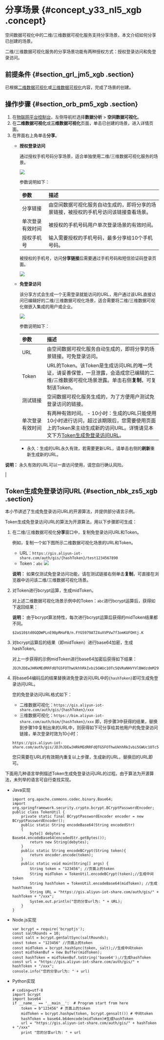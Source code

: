 # 分享场景 {#concept_y33_nl5_xgb .concept}

空间数据可视化中的二维/三维数据可视化服务支持分享场景，本文介绍如何分享已创建的场景。

二维/三维数据可视化服务的分享场景功能有两种授权方式：授权登录访问和免登录访问。

## 前提条件 {#section_grl_jm5_xgb .section}

已根据[二维数据可视化](cn.zh-CN/空间数据可视化/二维数据可视化/场景创建.md#)或[三维数据可视化](cn.zh-CN/空间数据可视化/三维数据可视化.md#)内容，完成了场景的创建。

## 操作步骤 {#section_orb_pm5_xgb .section}

1.  在[物联网平台控制台](https://iot.console.aliyun.com/)，左侧导航栏选择**数据分析** \> **空间数据可视化**。
2.  在**二维数据可视化**或**三维数据可视化**页面，单击已创建的场景，进入详情页面。
3.  在界面右上角单击**分享**。
    -   **授权登录访问** 

        通过授权手机号码分享场景，适合单独使用二维/三维数据可视化服务的场景。

        ![](http://static-aliyun-doc.oss-cn-hangzhou.aliyuncs.com/assets/img/155553/156568995244107_zh-CN.png)

        参数说明如下：

        |参数|描述|
        |:-|:-|
        |分享链接|由空间数据可视化服务自动生成的，即将分享的场景链接，被授权的手机号访问该链接查看场景。|
        |单次登录有效时间|被授权的手机号码用户单次登录场景的有效时间。|
        |授权手机号|输入需要授权的手机号码，最多分享给10个手机号码。|

        被授权的手机号，访问**分享链接**后需要通过手机号码和短信验证码登录页面。

        ![](http://static-aliyun-doc.oss-cn-hangzhou.aliyuncs.com/assets/img/155553/156568995244109_zh-CN.png)

    -   **免登录访问** 

        该分享方式会生成一个无需登录就能访问的URL，用户通过该URL直接访问已编辑好的二维/三维数据可视化场景，适合需要将二维/三维数据可视化做嵌入集成的用户或企业。

        ![](http://static-aliyun-doc.oss-cn-hangzhou.aliyuncs.com/assets/img/155553/156568995244110_zh-CN.png)

        参数说明如下：

        |参数|描述|
        |:-|:-|
        |URL|由空间数据可视化服务自动生成的，即将分享的场景链接。可免登录访问。|
        |Token|URL的Token。该Token是生成访问URL的唯一凭证，请妥善保管，一旦泄露，会造成您已编辑的二维/三维数据可视化场景泄露。单击右侧**复制**，可复制该Token。|
        |测试链接|空间数据可视化服务生成的，为了方便用户测试免登录访问的链接。|
        |单次登录有效时间|有两种有效时间。         -   10小时：生成的URL只能使用10小时进行访问，超过该期限后，您需要使用页面上的Token来主动生成新的访问URL。详情请见本文下方[Token生成免登录访问URL](#)。
        -   永久：生成的URL永久有效，若需要更新URL，请单击右侧的**刷新**重新生成新的URL。

**说明：** 永久有效的URL可以一直访问使用，请您自行确认风险。

 |


## Token生成免登录访问URL {#section_nbk_zs5_xgb .section}

本小节讲述了生成免登录访问URL的开源算法，并提供部分语言示例。

Token生成免登录访问URL的算法为开源算法，用以下步骤即可生成：

1.  在二维/三维数据可视化**分享**窗口中，复制免登录访问URL和Token。

    例如，复制一个如下图所示二维数据可视化场景的URL和Token。

    -   URL：`https://gis.aliyun-iot-share.com/auth/gis/{hashToken}/test1234567890`
    -   Token：`abc`
    ![](http://static-aliyun-doc.oss-cn-hangzhou.aliyuncs.com/assets/img/155553/156568995344111_zh-CN.png)

    **说明：** 如果仅测试免登录访问功能，请在测试链接右侧单击**复制**，可直接在浏览器中访问该二维/三维数据可视化场景。

2.  对Token进行bcrypt运算，生成midToken。

    对上述二维数据可视化场景示例中的Token：`abc`进行bcrypt运算后，获得如下返回结果：

    **说明：** 由于bcrypt算法特性，每次进行bcrypt运算后获得的midToken结果都不同。

    ``` {#codeblock_5k2_4tc_0jo}
    $2a$10$td0GQDWPLnE98pRHaFB/n.FYG5979ATZ4uXVPVw7f3omKUFOHtj.K
    ```

3.  对bcrypt运算后的结果（即midToken）进行base64加密，生成hashToken。

    对上一步获得的示例midToken进行base64加密后获得如下结果：

    ``` {#codeblock_y22_rdz_bkv}
    JDJhJDEwJHRkMEdRRFdQTG5FOThwUkhhRkIvbi5GWUc1OTc5QVRaNHVYVlBWdzdmM29tS1VGT0h0ai5L
    ```

4.  将base64编码后的结果替换进免登录访问URL中的`{hashToken}`即可生成免登录访问URL。

    您的免登录访问URL格式如下：

    -   二维数据可视化：`https://gis.aliyun-iot-share.com/auth/gis/{hashToken}/xxx`
    -   三维数据可视化：`https://bim.aliyun-iot-share.com/auth/bim/{hashToken}/xxx`
    即，将步骤3中获得的结果，替换到步骤1中复制出来的URL中，则获得如下可分享给其他用户的免登录访问链接，单次登录时效为10小时：

    ``` {#codeblock_lho_605_k70}
    https://gis.aliyun-iot-share.com/auth/gis/JDJhJDEwJHRkMEdRRFdQTG5FOThwUkhhRkIvbi5GWUc1OTc5QVRaNHVYVlBWdzdmM29tS1VGT0h0ai5L/test1234567890
    ```

    您只需要在URL的有效期内重复以上步骤，生成新的URL，替换旧的URL即可。


下面用几种语言举例描述Token生成免登录访问URL的过程。由于算法为开源算法，未列举的语言可自行查找实现。

-   Java实现

    ``` {#codeblock_43b_576_b95}
    import org.apache.commons.codec.binary.Base64;
    import org.springframework.security.crypto.bcrypt.BCryptPasswordEncoder;
    public class TokenUtil {
        private static final BCryptPasswordEncoder encoder = new BCryptPasswordEncoder();
        public static String encodeBase64(String encodedStr)
        {
            byte[] debytes = Base64.encodeBase64(encodedStr.getBytes());
            return new String(debytes);
        }
        public static String encodeBCrypt(String token){
            return encoder.encode(token);
        }
        public static void main(String[] args) {
            String token = "123456"; //页面上的token
            String midToken = TokenUtil.encodeBCrypt(token);//生成中间token
            String hashToken = TokenUtil.encodeBase64(midToken); //生成hashToken
            String URL = "https://gis.aliyun-iot-share.com/auth/gis/" + hashToken + "/xxx";
            System.out.println("您的分享url为: " + URL);
        }
    }
    ```

-   Node.js实现

    ``` {#codeblock_p2m_hv0_fsh}
    var bcrypt = require('bcryptjs');
    const saltRounds = 10;
    const salt = bcrypt.genSaltSync(saltRounds);
    const token = "123456" //页面上的token
    const midToken = bcrypt.hashSync(token, salt);//生成中间token
    const midTokenBuf = new Buffer(midToken);
    const hashToken = midTokenBuf.toString('base64');//生成hashToken
    const url = "https://gis.aliyun-iot-share.com/auth/gis/" + hashToken + "/xxx";
    console.info("您的分享url为: " + url)
    ```

-   Python实现

    ``` {#codeblock_0ea_xet_emo}
    # coding=utf-8
    import bcrypt
    import base64
    if __name__ == '__main__':  # Program start from here
        token = b"123456" # 页面上的token
        midToken = bcrypt.hashpw(token, bcrypt.gensalt()) # 中间token
        hashToken = base64.b64encode(midToken)#生成hashToken
        url = "https://gis.aliyun-iot-share.com/auth/gis/" + hashToken + "/xxx"
        print "您的分享url为: " + url
    ```


